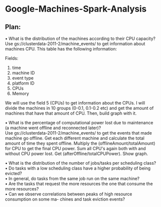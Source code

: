 # Google-Machines-Spark-Analysis

## Plan: 
• What is the distribution of the machines according to their CPU capacity?  
Use gs://clusterdata-2011-2/machine_events/ to get information about machines CPU. This table has the following information:  

Fields:  
1. time  
2. machine ID  
3. event type  
4. platform ID  
5. CPUs  
6. Memory  

We will use the field 5 (CPUs) to get information about the CPUs. I will divide the machines in 10 groups (0-0.1, 0.1-0.2 etc) and get the amount of machines that have that amount of CPU. Then, build graph with it.  

• What is the percentage of computational power lost due to maintenance (a machine went offline and reconnected later)?  
Use gs://clusterdata-2011-2/machine_events/ to get the events that made machine go offline. Get each different machine and calculate the total amount of time they spent offline. Multiply the (offlineAmount/totalAmount) for CPU to get the final CPU power. Sum all CPU's again both with and without CPU power lost. Get (afterOffline/totalCPUPower). Show graph. 

• What is the distribution of the number of jobs/tasks per scheduling class?  
• Do tasks with a low scheduling class have a higher probability of being evicted?  
• In general, do tasks from the same job run on the same machine?  
• Are the tasks that request the more resources the one that consume the more resources?  
• Can we observe correlations between peaks of high resource consumption on some ma- chines and task eviction events?  
